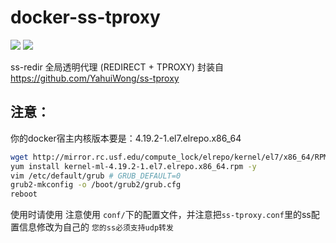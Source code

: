 # docker-ss-tproxy
[![](https://images.microbadger.com/badges/image/yahuiwong/ss-tproxy.svg)](https://microbadger.com/images/yahuiwong/ss-tproxy "Get your own image badge on microbadger.com")
[![](https://images.microbadger.com/badges/version/yahuiwong/ss-tproxy.svg)](https://microbadger.com/images/yahuiwong/ss-tproxy "Get your own version badge on microbadger.com")



ss-redir 全局透明代理 (REDIRECT + TPROXY)
封装自 https://github.com/YahuiWong/ss-tproxy

## 注意：

你的docker宿主内核版本要是：4.19.2-1.el7.elrepo.x86_64
```sh
wget http://mirror.rc.usf.edu/compute_lock/elrepo/kernel/el7/x86_64/RPMS/kernel-ml-4.19.2-1.el7.elrepo.x86_64.rpm
yum install kernel-ml-4.19.2-1.el7.elrepo.x86_64.rpm -y
vim /etc/default/grub # GRUB_DEFAULT=0
grub2-mkconfig -o /boot/grub2/grub.cfg
reboot
```
使用时请使用 注意使用 `conf/`下的配置文件，并注意把`ss-tproxy.conf`里的ss配置信息修改为自己的
`您的ss必须支持udp转发`
